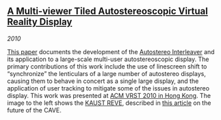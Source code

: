 ## [A Multi-viewer Tiled Autostereoscopic Virtual Reality Display][vrst2010]

*2010*

[This paper][vrst2010] documents the development of the [Autostereo Interleaver][interleaver] and its application to a large-scale multi-user autostereoscopic display. The primary contributions of this work include the use of linescreen shift to &ldquo;synchronize&rdquo; the lenticulars of a large number of autostereo displays, causing them to behave in concert as a single large display, and the application of user tracking to mitigate some of the issues in autostereo display. This work was presented at [ACM VRST 2010 in Hong Kong][talk]. The image to the left shows the [KAUST REVE][reve], described in [this article][future] on the future of the CAVE.

[vrst2010]:    pdfs/Kooima-VRST2010.pdf
[interleaver]: code/interleaver/interleaver.html
[talk]:        events.html#vrst-10
[reve]:        http://ivl.calit2.net/wiki/index.php/Infrastructure
[future]:      http://www.evl.uic.edu/files/pdf/future.pdf
